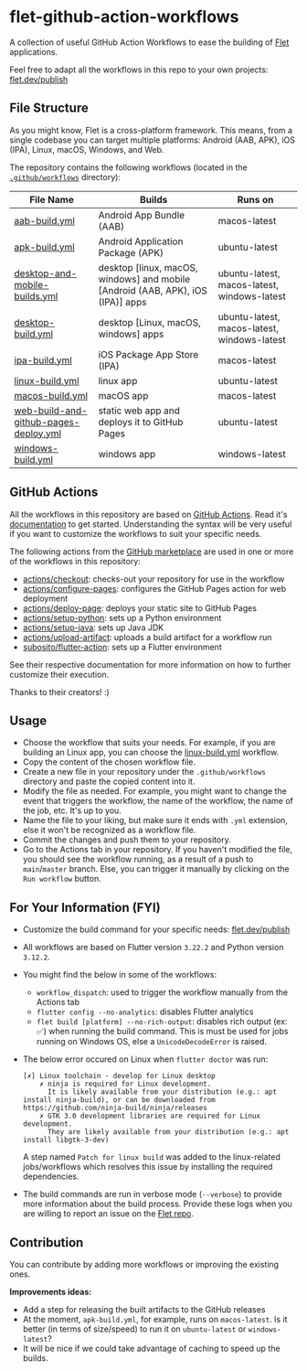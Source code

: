 # flet-github-action-workflows

A collection of useful GitHub Action Workflows to ease the building of [Flet](https://flet.dev) applications.

Feel free to adapt all the workflows in this repo to your own projects: [flet.dev/publish](https://flet.dev/publish)

## File Structure

As you might know, Flet is a cross-platform framework. This means, from a single codebase you can target multiple platforms: Android (AAB, APK), iOS (IPA), Linux, macOS, Windows, and Web.

The repository contains the following workflows (located in the [`.github/workflows`](.github/workflows) directory):


| File Name                                                                                        | Builds                                                                          | Runs on                                     |
|--------------------------------------------------------------------------------------------------|---------------------------------------------------------------------------------|---------------------------------------------|
| [aab-build.yml](.github/workflows/aab-build.yml)                                                 | Android App Bundle (AAB)                                                        | macos-latest                                |
| [apk-build.yml](.github/workflows/apk-build.yml)                                                 | Android Application Package (APK)                                               | ubuntu-latest                               |
| [desktop-and-mobile-builds.yml](.github/workflows/desktop-and-mobile-builds.yml)                 | desktop [linux, macOS, windows] and mobile [Android (AAB, APK), iOS (IPA)] apps | ubuntu-latest, macos-latest, windows-latest |
| [desktop-build.yml](.github/workflows/desktop-builds.yml)                                        | desktop [Linux, macOS, windows] apps                                            | ubuntu-latest, macos-latest, windows-latest |
| [ipa-build.yml](.github/workflows/ipa-build.yml)                                                 | iOS Package App Store (IPA)                                                     | macos-latest                                |
| [linux-build.yml](.github/workflows/linux-build.yml)                                             | linux app                                                                       | ubuntu-latest                               |
| [macos-build.yml](.github/workflows/macos-build.yml)                                             | macOS app                                                                       | macos-latest                                |
| [web-build-and-github-pages-deploy.yml](.github/workflows/web-build-and-github-pages-deploy.yml) | static web app and deploys it to GitHub Pages                                   | ubuntu-latest                               |
| [windows-build.yml](.github/workflows/windows-build.yml)                                         | windows app                                                                     | windows-latest                              |

## GitHub Actions 

All the workflows in this repository are based on [GitHub Actions](https://github.com/features/actions). 
Read it's [documentation](https://docs.github.com/en/actions/writing-workflows/workflow-syntax-for-github-actions) to get started. Understanding the syntax will be very useful if you want to customize the workflows to suit your specific needs.

The following actions from the [GitHub marketplace](https://github.com/marketplace?type=actions) are used in one or more of the workflows in this repository:

- [actions/checkout](https://github.com/marketplace/actions/checkout): checks-out your repository for use in the workflow
- [actions/configure-pages](https://github.com/marketplace/actions/configure-pages): configures the GitHub Pages action for web deployment
- [actions/deploy-page](https://github.com/marketplace/actions/deploy-pages): deploys your static site to GitHub Pages
- [actions/setup-python](https://github.com/marketplace/actions/setup-python): sets up a Python environment
- [actions/setup-java](https://github.com/marketplace/actions/setup-java-jdk): sets up Java JDK
- [actions/upload-artifact](https://github.com/marketplace/actions/upload-a-build-artifact): uploads a build artifact for a workflow run
- [subosito/flutter-action](https://github.com/marketplace/actions/flutter-action): sets up a Flutter environment

See their respective documentation for more information on how to further customize their execution.

Thanks to their creators! :)

## Usage
- Choose the workflow that suits your needs. For example, if you are building an Linux app, you can choose the [linux-build.yml](.github/workflows/linux-build.yml) workflow.
- Copy the content of the chosen workflow file.
- Create a new file in your repository under the `.github/workflows` directory and paste the copied content into it.
- Modify the file as needed. For example, you might want to change the event that triggers the workflow, the name of the workflow, the name of the job, etc. It's up to you.
- Name the file to your liking, but make sure it ends with `.yml` extension, else it won't be recognized as a workflow file.
- Commit the changes and push them to your repository.
- Go to the Actions tab in your repository. If you haven't modified the file, you should see the workflow running, as a result of a push to `main`/`master` branch. Else, you can trigger it manually by clicking on the `Run workflow` button.

## For Your Information (FYI)

- Customize the build command for your specific needs: [flet.dev/publish](https://flet.dev/publish)
- All workflows are based on Flutter version `3.22.2` and Python version `3.12.2`.
- You might find the below in some of the workflows:
  - `workflow_dispatch`: used to trigger the workflow manually from the Actions tab
  - `flutter config --no-analytics`: disables Flutter analytics
  - `flet build [platform] --no-rich-output`: disables rich output (ex: ✅) when running the build command. This is must be used for jobs running on Windows OS, else a `UnicodeDecodeError` is raised.
- The below error occured on Linux when `flutter doctor` was run:
    ```
    [✗] Linux toolchain - develop for Linux desktop
        ✗ ninja is required for Linux development.
          It is likely available from your distribution (e.g.: apt install ninja-build), or can be downloaded from https://github.com/ninja-build/ninja/releases
        ✗ GTK 3.0 development libraries are required for Linux development.
          They are likely available from your distribution (e.g.: apt install libgtk-3-dev)
    ```
    
    A step named `Patch for linux build` was added to the linux-related jobs/workflows which resolves this issue by installing the required dependencies.
- The build commands are run in verbose mode (`--verbose`) to provide more information about the build process. Provide these logs when you are willing to report an issue on the [Flet repo](https://github.com/flet-dev/flet).

## Contribution

You can contribute by adding more workflows or improving the existing ones.

**Improvements ideas:**
- Add a step for releasing the built artifacts to the GitHub releases
- At the moment, `apk-build.yml`, for example, runs on `macos-latest`. Is it better (in terms of size/speed) to run it on `ubuntu-latest` or `windows-latest`?
- It will be nice if we could take advantage of caching to speed up the builds.


